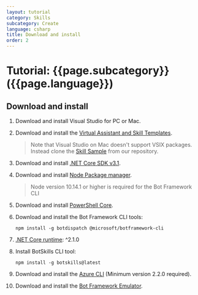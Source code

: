 ```yaml
---
layout: tutorial
category: Skills
subcategory: Create
language: csharp
title: Download and install
order: 2
---
```


# Tutorial: {{page.subcategory}} ({{page.language}})

## Download and install

1. Download and install Visual Studio for PC or Mac.
1. Download and install the [Virtual Assistant and Skill Templates](https://marketplace.visualstudio.com/items?itemName=BotBuilder.VirtualAssistantTemplate). 
   > Note that Visual Studio on Mac doesn't support VSIX packages. Instead clone the [Skill Sample](https://github.com/microsoft/botframework-solutions/tree/master/samples/csharp/skill/SkillSample) from our repository.	
1. Download and install [.NET Core SDK v3.1](https://www.microsoft.com/net/download).  
1. Download and install [Node Package manager](https://nodejs.org/en/).
   > Node version 10.14.1 or higher is required for the Bot Framework CLI
1. Download and install [PowerShell Core](https://docs.microsoft.com/en-us/powershell/scripting/install/installing-powershell?view=powershell-6).
1. Download and install the Bot Framework CLI tools:

   ```
   npm install -g botdispatch @microsoft/botframework-cli
   ```
1. [.NET Core runtime](https://dotnet.microsoft.com/download/dotnet-core/2.1#runtime-2.1.0): ^2.1.0
1. Install BotSkills CLI tool:
   
   ```
   npm install -g botskills@latest
   ```

1. Download and install the [Azure CLI](https://docs.microsoft.com/en-us/cli/azure/install-azure-cli-windows?view=azure-cli-latest) (Minimum version 2.2.0 required).
1. Download and install the [Bot Framework Emulator](https://aka.ms/botframework-emulator).
